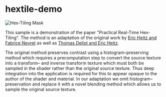 # hextile-demo

<img src="https://github.com/mmikk/mmikk.github.io/blob/master/pictures/hex_demo/splash.png" alt="Hex-Tiling Mask" />

This sample is a demonstration of the paper "Practical Real-Time Hex-Tiling".
The method is an adaptation of the original work by [Eric Heitz and Fabrice Neyret](https://eheitzresearch.wordpress.com/722-2/)
as well as [Thomas Deliot and Eric Heitz](https://eheitzresearch.wordpress.com/738-2/).

The original method preserves contrast using a histogram–preserving method which requires a precomputation step to convert the source texture into
a transform– and inverse transform texture which must both be sampled in the shader rather than the original source texture.
Thus deep integration into the application is required for this to appear opaque to the author of the shader and material.
In our adaptation we omit histogram–preservation and replace it with a novel blending method which allows us to sample the original source texture.


 
